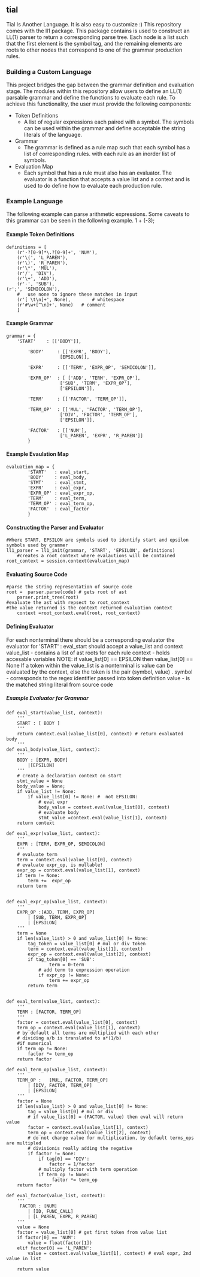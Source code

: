 ## tial
Tial Is Another Language. It is also easy to customize :)
This repository comes with the ll1 package. This package contains is used to construct an LL(1) parser to return a corresponding
parse tree. Each node is a list such that the first element is the symbol tag, and the remaining elements are roots to other 
nodes that correspond to one of the grammar production rules. 

### Building a Custom Language
This project bridges the gap between the grammar definition and evaluation stage.
The modules within this repository allow users to define an LL(1) parsable grammar and define
the functions to evaluate each rule.
To achieve this functionality, the user must provide the following components:
* Token Definitions
	- A list of regular expressions each paired with a symbol. 
	The symbols can be used within the grammar and define acceptable the string literals of the language.
* Grammar
	- The grammar is defined as a rule map such that each symbol has a list of corresponding rules.
	with each rule as an inorder list of symbols.
 * Evaluation Map
 	- Each symbol that has a rule must also has an evaluator. 
	The evaluator is a function that accepts a value list and a context 
	and is used to do define how to evaluate each production rule.


### Example Language
The following example can parse arithmetic expressions.
Some caveats to this grammar can be seen in the following example.
	1 + (-3);

#### Example Token Definitions
	definitions = [
      	(r'-?[0-9]*\.?[0-9]+', 'NUM'),
      	(r'\(', 'L_PAREN'),
      	(r'\)', 'R_PAREN'),
      	(r'\*', 'MUL'),
      	(r'/', 'DIV'),
      	(r'\+', 'ADD'),
      	(r'-', 'SUB'),
	(r';', 'SEMICOLON'),
      	#	use none to ignore these matches in input
      	(r'[ \t\n]+', None), 		# whitespace
      	(r'#\w+[^\n]+', None) 	# comment
      	] 	

#### Example Grammar
	grammar = {
	    'START'    : [['BODY']],

            'BODY'     : [['EXPR', 'BODY'],
                        [EPSILON]],
          
            'EXPR'     : [['TERM', 'EXPR_OP', 'SEMICOLON']],
            
            'EXPR_OP'  : [ ['ADD', 'TERM', 'EXPR_OP'], 
                        ['SUB', 'TERM', 'EXPR_OP'],
                        ['EPSILON']],
            
            'TERM'     : [['FACTOR', 'TERM_OP']],
            
            'TERM_OP'  : [['MUL', 'FACTOR', 'TERM_OP'], 
                        ['DIV', 'FACTOR', 'TERM_OP'], 
                        ['EPSILON']],

            'FACTOR'   : [['NUM'],
                        ['L_PAREN', 'EXPR', 'R_PAREN']]
            }
#### Example Evaulation Map
	evaluation_map = {
		    'START'   : eval_start,
		    'BODY'    : eval_body,
		    'STMT'    : eval_stmt,
		    'EXPR'    : eval_expr,
		    'EXPR_OP' : eval_expr_op, 
		    'TERM'    : eval_term,
		    'TERM_OP' : eval_term_op,
		    'FACTOR'  : eval_factor
		    }
		    
#### Constructing the Parser and Evaluator
	#Where START, EPSILON are symbols used to identify start and epsilon symbols used by grammer
	ll1_parser = ll1_init(grammar, 'START', 'EPSILON', definitions)
    	#creates a root context where evalautions will be contained
	root_context = session.context(evaluation_map)
	
#### Evaluating Source Code
	#parse the string representation of source code
	root =  parser.parse(code) # gets root of ast
        parser.print_tree(root)
	#evaluate the ast with repsect to root_context 
	#the value returned is the context returned evaluation context
    	context =root_context.eval(root, root_context)
	
#### Defining Evaluator
For each nonterminal there should be a corresponding evaluator
the evaluator for 'START' : eval_start should accept a value_list and context  
	value_list - contains a list of ast roots for each rule
	context  - holds accesable variables 
NOTE: if value_list[0] == EPSILON then value_list[0] == None 
If a token within the value_list is a nonterminal is value can be evaluated by the context,
else the token is the pair (symbol, value) .
	symbol -  corresponds to the regex identifier passed into token definition
	value - is the matched string literal from source code

##### Example Evaluator for Grammar
	def eval_start(value_list, context):
		'''
		START : [ BODY ]
		'''
		return context.eval(value_list[0], context) # return evaluated body
		'''
	def eval_body(value_list, context):
		'''
		BODY : [EXPR, BODY] 
			|[EPSILON] 
		'''
		# create a declaration context on start
		stmt_value = None 
		body_value = None;
		if value_list != None:
			if value_list[0] != None: #  not EPSILON: 
				# eval expr
				body_value = context.eval(value_list[0], context)
				# evaluate body
				stmt_value =context.eval(value_list[1], context)
		return context

	def eval_expr(value_list, context):
		'''
		EXPR : [TERM, EXPR_OP, SEMICOLON]
		''' 
		# evaluate term
		term = context.eval(value_list[0], context)
		# evaluate expr_op, is nullable!
		expr_op = context.eval(value_list[1], context)
		if term != None:	
			term +=  expr_op
		return term


	def eval_expr_op(value_list, context):
		'''
		EXPR_OP :[ADD, TERM, EXPR_OP]
			| [SUB, TERM, EXPR_OP] 
			| [EPSILON]
		'''
		term = None
		if len(value_list) > 0 and value_list[0] != None:
			tag_token = value_list[0] # mul or div token
			term = context.eval(value_list[1], context)
			expr_op = context.eval(value_list[2], context)
			if tag_token[0] == 'SUB':
					term = 0-term 
				# add term to expression operation
				if expr_op != None:
					term += expr_op
			return term


	def eval_term(value_list, context):
		'''
		TERM : [FACTOR, TERM_OP]
		'''
		factor = context.eval(value_list[0], context)
		term_op = context.eval(value_list[1], context)
		# by default all terms are multiplied with each other
		# dividing a/b is translated to a*(1/b)
		#if numerical
		if term_op != None:
			factor *= term_op
		return factor

	def eval_term_op(value_list, context):
		'''
		TERM_OP :	[MUL, FACTOR, TERM_OP]
			| [DIV, FACTOR, TERM_OP] 
			| [EPSILON]
		'''
		factor = None
		if len(value_list) > 0 and value_list[0] != None:
			tag = value_list[0] # mul or div
			# if value_list[0] = (FACTOR, value) then eval will return value 
			factor = context.eval(value_list[1], context)
			term_op = context.eval(value_list[2], context)
			# do not change value for multiplication, by default terms_ops are multipled
			# divisionis really adding the negative
			if factor != None:
				if tag[0] == 'DIV':
					factor = 1/factor
				# multiply factor with term operation
				if term_op != None:
					 factor *= term_op
		return factor

	def eval_factor(value_list, context):
		'''
		 FACTOR : [NUM] 
			| [ID, FUNC_CALL]
			| [L_PAREN, EXPR, R_PAREN]  
		'''
		value = None
		factor = value_list[0] # get first token from value list
		if factor[0] == 'NUM':
			value = float(factor[1])
		elif factor[0] == 'L_PAREN':
			value = context.eval(value_list[1], context) # eval expr, 2nd value in list

		return value

